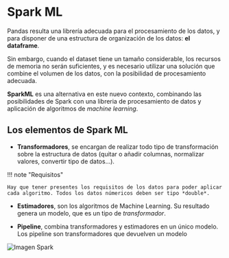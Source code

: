 # Spark ML

Pandas resulta una librería adecuada para el procesamiento de los datos, y para disponer de una estructura de organización de los datos: **el dataframe**.

Sin embargo, cuando el dataset tiene un tamaño considerable, los recursos de memoria no serán suficientes, y es necesario utilizar una solución que combine el volumen de los datos, con la posibilidad de procesamiento adecuada.

**SparkML** es una alternativa en este nuevo contexto, combinando las posibilidades de Spark con una libreria de procesamiento de datos y aplicación de algoritmos de *machine learning*.

## Los elementos de Spark ML

* **Transformadores**, se encargan de realizar todo tipo de transformación sobre la estructura de datos (quitar o añadir columnas, normalizar valores, convertir tipo de datos...).

!!! note "Requisitos"

    Hay que tener presentes los requisitos de los datos para poder aplicar cada algoritmo. Todos los datos númericos deben ser tipo *double*.

* **Estimadores**, son los algoritmos de Machine Learning. Su resultado genera un modelo, que es un tipo de *transformador*.


* **Pipeline**, combina transformadores y estimadores en un único modelo. Los pipeline son transformadores que devuelven un modelo


![Imagen Spark](https://raw.githubusercontent.com/dmlc/web-data/master/xgboost/unified_pipeline_new.png)

